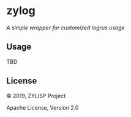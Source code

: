 # zylog

*A simple wrapper for customized logrus usage*

## Usage

TBD


## License

© 2019, ZYLISP Project

Apache License, Version 2.0
